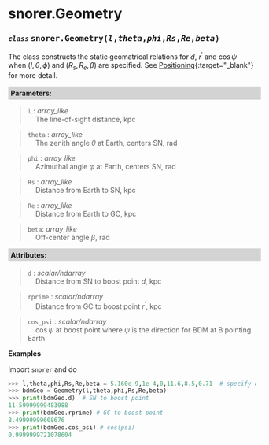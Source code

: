 <script>
window.MathJax = {
  tex: {
    tags: "ams"  // Auto-numbering, AMS based
  }
};
</script>
<style>
.mono {
    font-family: monospace;
}
</style>



# snorer.Geometry


### *`class`* <span class="mono">snorer.Geometry(*l*,*theta*,*phi*,*Rs*,*Re*,*beta*)</span>

The class constructs the static geomatrical relations for $d$, $r^\prime$ and $\cos\psi$
when $(l,\theta,\phi)$ and $(R_s,R_e,\beta)$ are specified. 
See [Positioning](Positioning.md){:target="_blank"} for more detail.
**<div style="background-color: lightgrey; padding: 5px; width: 100%;">Parameters:</div>**

> `l` : *array_like* <br>&nbsp;&nbsp;&nbsp;&nbsp;The line-of-sight distance, kpc


> `theta` : *array_like* <br>&nbsp;&nbsp;&nbsp;&nbsp;The zenith angle $\theta$ at Earth, centers SN, rad


> `phi` : *array_like* <br>&nbsp;&nbsp;&nbsp;&nbsp;Azimuthal angle $\varphi$ at Earth, centers SN, rad


> `Rs` : *array_like* <br>&nbsp;&nbsp;&nbsp;&nbsp;Distance from Earth to SN, kpc

> `Re` : *array_like* <br>&nbsp;&nbsp;&nbsp;&nbsp;Distance from Earth to GC, kpc

> `beta`: *array_like* <br>&nbsp;&nbsp;&nbsp;&nbsp;Off-center angle $\beta$, rad



**<div style="background-color: lightgrey; padding: 5px; width: 100%;">Attributes:</div>**
> `d` : *scalar/ndarray* <br>&nbsp;&nbsp;&nbsp;&nbsp;Distance from SN to boost point $d$, kpc

> `rprime` : *scalar/ndarray* <br>&nbsp;&nbsp;&nbsp;&nbsp;Distance from GC to boost point $r^\prime$, kpc

> `cos_psi` : *scalar/ndarray* <br>&nbsp;&nbsp;&nbsp;&nbsp;$\cos\psi$ at boost point where $\psi$ is the direction for BDM at B pointing Earth




**<div style="border-bottom: 1px solid lightgray; width: 100%;">Examples</div>**

Import `snorer` and do
```python
>>> l,theta,phi,Rs,Re,beta = 5.160e-9,1e-4,0,11.6,8.5,0.71  # specify quantities
>>> bdmGeo = Geometry(l,theta,phi,Rs,Re,beta)
>>> print(bdmGeo.d)  # SN to boost point
11.59999999483988
>>> print(bdmGeo.rprime) # GC to boost point
8.49999999608676
>>> print(bdmGeo.cos_psi) # cos(psi)
0.9999999721078604
```